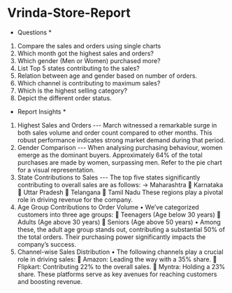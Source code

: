 # Vrinda-Store-Report
* Questions * 
1.	Compare the sales and orders using single charts
2.	Which month got the highest sales and orders?
3.	Which gender (Men or Women) purchased more?
4.	List Top 5 states contributing to the sales?
5.	Relation between age and gender based on number of orders.
6.	Which channel is contributing to maximum sales?
7.	Which is the highest selling category?
8.	Depict the different order status.


* Report Insights *
1.  Highest Sales and Orders
  ---	March witnessed a remarkable surge in both sales volume and order count compared to other months. This robust performance indicates strong market demand during that period.
2.	Gender Comparison
	--- When analysing purchasing behaviour, women emerge as the dominant buyers. Approximately 64% of the total purchases are made by women, surpassing men. Refer to the pie chart for a visual representation.
3.	State Contributions to Sales
  ---	The top five states significantly contributing to overall sales are as follows: 
	 -> Maharashtra
	Karnataka
	Uttar Pradesh
	Telangana
	Tamil Nadu These regions play a pivotal role in driving revenue for the company.
4.	Age Group Contributions to Order Volume
•	We’ve categorized customers into three age groups: 
	Teenagers (Age below 30 years)
	Adults (Age above 30 years)
	Seniors (Age above 50 years)
•	Among these, the adult age group stands out, contributing a substantial 50% of the total orders. Their purchasing power significantly impacts the company’s success.
5.	Channel-wise Sales Distribution
•	The following channels play a crucial role in driving sales: 
	Amazon: Leading the way with a 35% share.
	Flipkart: Contributing 22% to the overall sales.
	Myntra: Holding a 23% share. These platforms serve as key avenues for reaching customers and boosting revenue.
